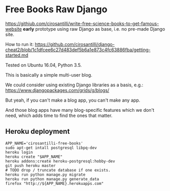 # Free Books Raw Django

<https://githiub.com/cirosantilli/write-free-science-books-to-get-famous-website> **early** prototype using raw Django as base, i.e. no pre-made Django site.

How to run it: <https://github.com/cirosantilli/django-cheat2/blob/1c1dfcee6c27d483def5b6a1e873c4fc63886fba/getting-started.md>

Tested on Ubuntu 16.04, Python 3.5.

This is basically a simple multi-user blog.

We could consider using existing Django libraries as a basis, e.g.: <https://www.djangopackages.com/grids/g/blogs/>

But yeah, if you can't make a blog app, you can't make any app.

And those blog apps have many blog-specific features which we don't need, which adds time to find the ones that matter.

## Heroku deployment

    APP_NAME='cirosantilli-free-books'
    sudo apt-get intall postgresql libpq-dev
    heroku login
    heroku create "$APP_NAME"
    heroku addons:create heroku-postgresql:hobby-dev
    git push heroku master
    # TODO drop / truncate database if one exists.
    heroku run python manage.py migrate
    heroku run python manage.py generate_data
    firefox "http://${APP_NAME}.herokuapps.com"
